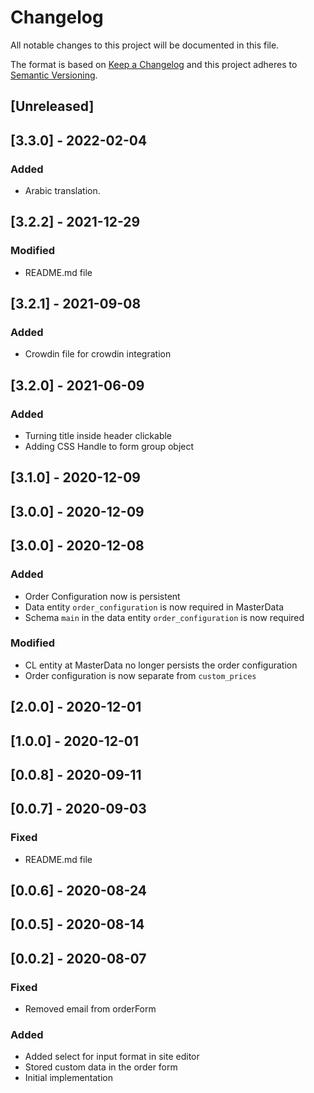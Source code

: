 # Changelog

All notable changes to this project will be documented in this file.

The format is based on [Keep a Changelog](http://keepachangelog.com/en/1.0.0/)
and this project adheres to [Semantic Versioning](http://semver.org/spec/v2.0.0.html).

## [Unreleased]

## [3.3.0] - 2022-02-04

### Added
- Arabic translation.

## [3.2.2] - 2021-12-29

### Modified
- README.md file

## [3.2.1] - 2021-09-08

### Added
- Crowdin file for crowdin integration

## [3.2.0] - 2021-06-09

### Added
- Turning title inside header clickable
- Adding CSS Handle to form group object

## [3.1.0] - 2020-12-09

## [3.0.0] - 2020-12-09

## [3.0.0] - 2020-12-08
### Added
- Order Configuration now is persistent
- Data entity `order_configuration` is now required in MasterData
- Schema `main` in the data entity `order_configuration` is now required

### Modified
- CL entity at MasterData no longer persists the order configuration
- Order configuration is now separate from `custom_prices`

## [2.0.0] - 2020-12-01

## [1.0.0] - 2020-12-01

## [0.0.8] - 2020-09-11

## [0.0.7] - 2020-09-03
### Fixed
- README.md file

## [0.0.6] - 2020-08-24

## [0.0.5] - 2020-08-14

## [0.0.2] - 2020-08-07
### Fixed
- Removed email from orderForm

### Added

- Added select for input format in site editor
- Stored custom data in the order form
- Initial implementation
